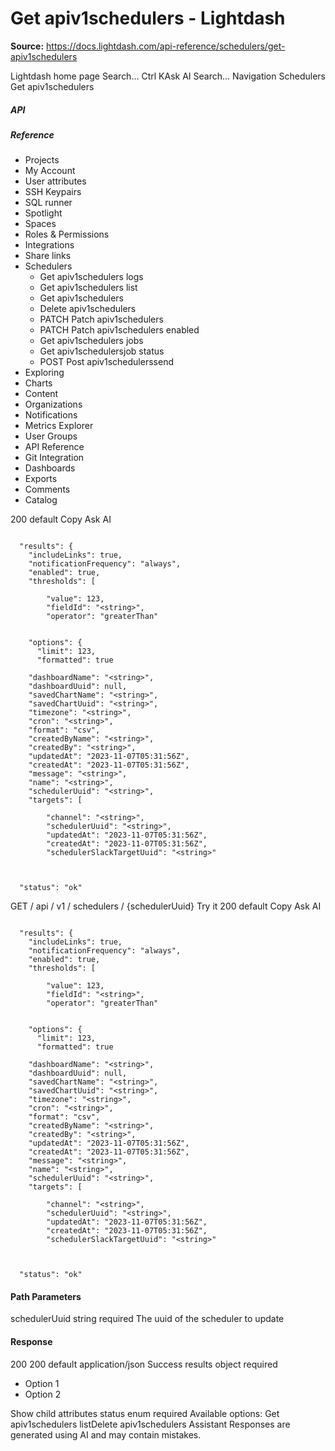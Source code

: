 # Get apiv1schedulers - Lightdash

**Source:** https://docs.lightdash.com/api-reference/schedulers/get-apiv1schedulers

Lightdash home page
Search...
Ctrl KAsk AI
Search...
Navigation
Schedulers
Get apiv1schedulers
##### API


##### Reference
  * Projects
  * My Account
  * User attributes
  * SSH Keypairs
  * SQL runner
  * Spotlight
  * Spaces
  * Roles & Permissions
  * Integrations
  * Share links
  * Schedulers
    * Get apiv1schedulers logs
    * Get apiv1schedulers list
    * Get apiv1schedulers
    * Delete apiv1schedulers
    * PATCH
Patch apiv1schedulers
    * PATCH
Patch apiv1schedulers enabled
    * Get apiv1schedulers jobs
    * Get apiv1schedulersjob status
    * POST
Post apiv1schedulerssend
  * Exploring
  * Charts
  * Content
  * Organizations
  * Notifications
  * Metrics Explorer
  * User Groups
  * API Reference
  * Git Integration
  * Dashboards
  * Exports
  * Comments
  * Catalog


200
default
Copy
Ask AI
```

  "results": {
    "includeLinks": true,
    "notificationFrequency": "always",
    "enabled": true,
    "thresholds": [

        "value": 123,
        "fieldId": "<string>",
        "operator": "greaterThan"


    "options": {
      "limit": 123,
      "formatted": true

    "dashboardName": "<string>",
    "dashboardUuid": null,
    "savedChartName": "<string>",
    "savedChartUuid": "<string>",
    "timezone": "<string>",
    "cron": "<string>",
    "format": "csv",
    "createdByName": "<string>",
    "createdBy": "<string>",
    "updatedAt": "2023-11-07T05:31:56Z",
    "createdAt": "2023-11-07T05:31:56Z",
    "message": "<string>",
    "name": "<string>",
    "schedulerUuid": "<string>",
    "targets": [

        "channel": "<string>",
        "schedulerUuid": "<string>",
        "updatedAt": "2023-11-07T05:31:56Z",
        "createdAt": "2023-11-07T05:31:56Z",
        "schedulerSlackTargetUuid": "<string>"



  "status": "ok"

```

GET
/
api
/
v1
/
schedulers
/
{schedulerUuid}
Try it
200
default
Copy
Ask AI
```

  "results": {
    "includeLinks": true,
    "notificationFrequency": "always",
    "enabled": true,
    "thresholds": [

        "value": 123,
        "fieldId": "<string>",
        "operator": "greaterThan"


    "options": {
      "limit": 123,
      "formatted": true

    "dashboardName": "<string>",
    "dashboardUuid": null,
    "savedChartName": "<string>",
    "savedChartUuid": "<string>",
    "timezone": "<string>",
    "cron": "<string>",
    "format": "csv",
    "createdByName": "<string>",
    "createdBy": "<string>",
    "updatedAt": "2023-11-07T05:31:56Z",
    "createdAt": "2023-11-07T05:31:56Z",
    "message": "<string>",
    "name": "<string>",
    "schedulerUuid": "<string>",
    "targets": [

        "channel": "<string>",
        "schedulerUuid": "<string>",
        "updatedAt": "2023-11-07T05:31:56Z",
        "createdAt": "2023-11-07T05:31:56Z",
        "schedulerSlackTargetUuid": "<string>"



  "status": "ok"

```

#### Path Parameters
schedulerUuid
string
required
The uuid of the scheduler to update
#### Response
200
200 default
application/json
Success
results
object
required
  * Option 1
  * Option 2


Show child attributes
status
enum<string>
required
Available options: 
Get apiv1schedulers listDelete apiv1schedulers
Assistant
Responses are generated using AI and may contain mistakes.


